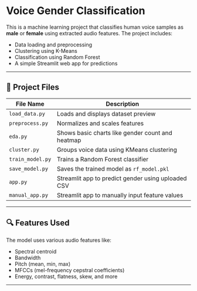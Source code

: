 # Voice Gender Classification
This is a machine learning project that classifies human voice samples as **male** or **female** using extracted audio features.
The project includes:
- Data loading and preprocessing
- Clustering using K-Means
- Classification using Random Forest
- A simple Streamlit web app for predictions

---

## 📁 Project Files

| File Name         | Description |
|------------------|-------------|
| `load_data.py`    | Loads and displays dataset preview |
| `preprocess.py`   | Normalizes and scales features |
| `eda.py` | Shows basic charts like gender count and heatmap |
| `cluster.py`      | Groups voice data using KMeans clustering |
| `train_model.py`  | Trains a Random Forest classifier |
| `save_model.py`   | Saves the trained model as `rf_model.pkl` |
| `app.py`          | Streamlit app to predict gender using uploaded CSV |
| `manual_app.py`   | Streamlit app to manually input feature values |

---

## 🔍 Features Used

The model uses various audio features like:
- Spectral centroid
- Bandwidth
- Pitch (mean, min, max)
- MFCCs (mel-frequency cepstral coefficients)
- Energy, contrast, flatness, skew, and more

---
